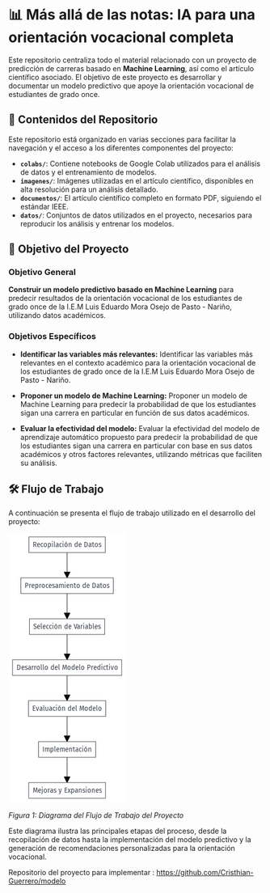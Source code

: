 # 📊 Más allá de las notas: IA para una orientación vocacional completa

Este repositorio centraliza todo el material relacionado con un proyecto de predicción de carreras basado en **Machine Learning**, así como el artículo científico asociado. El objetivo de este proyecto es desarrollar y documentar un modelo predictivo que apoye la orientación vocacional de estudiantes de grado once.

## 📂 Contenidos del Repositorio

Este repositorio está organizado en varias secciones para facilitar la navegación y el acceso a los diferentes componentes del proyecto:

- **`colabs/`**: Contiene notebooks de Google Colab utilizados para el análisis de datos y el entrenamiento de modelos.
- **`imagenes/`**: Imágenes utilizadas en el artículo científico, disponibles en alta resolución para un análisis detallado.
- **`documentos/`**: El artículo científico completo en formato PDF, siguiendo el estándar IEEE.
- **`datos/`**: Conjuntos de datos utilizados en el proyecto, necesarios para reproducir los análisis y entrenar los modelos.

## 🎯 Objetivo del Proyecto

### Objetivo General

**Construir un modelo predictivo basado en Machine Learning** para predecir resultados de la orientación vocacional de los estudiantes de grado once de la I.E.M Luis Eduardo Mora Osejo de Pasto - Nariño, utilizando datos académicos.

### Objetivos Específicos

- **Identificar las variables más relevantes:** Identificar las variables más relevantes en el contexto académico para la orientación vocacional de los estudiantes de grado once de la I.E.M Luis Eduardo Mora Osejo de Pasto - Nariño.

- **Proponer un modelo de Machine Learning:** Proponer un modelo de Machine Learning para predecir la probabilidad de que los estudiantes sigan una carrera en particular en función de sus datos académicos.

- **Evaluar la efectividad del modelo:** Evaluar la efectividad del modelo de aprendizaje automático propuesto para predecir la probabilidad de que los estudiantes sigan una carrera en particular con base en sus datos académicos y otros factores relevantes, utilizando métricas que faciliten su análisis.

## 🛠️ Flujo de Trabajo

A continuación se presenta el flujo de trabajo utilizado en el desarrollo del proyecto:

![Flujo de Trabajo](https://github.com/Cristhian-Guerrero/m_ml_vocacion/blob/Master/imagenes/proceso.png?raw=true)

*Figura 1: Diagrama del Flujo de Trabajo del Proyecto*

Este diagrama ilustra las principales etapas del proceso, desde la recopilación de datos hasta la implementación del modelo predictivo y la generación de recomendaciones personalizadas para la orientación vocacional.

Repositorio del proyecto para implementar : https://github.com/Cristhian-Guerrero/modelo
